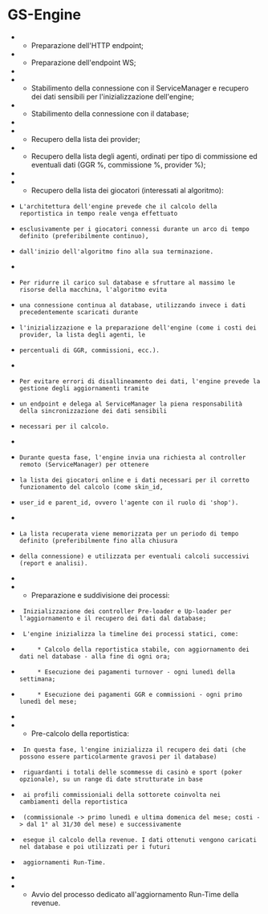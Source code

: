 # GS-Engine

- - Preparazione dell'HTTP endpoint;
- - Preparazione dell'endpoint WS;
-
- - Stabilimento della connessione con il ServiceManager e recupero dei dati sensibili per l'inizializzazione dell'engine;
- - Stabilimento della connessione con il database;
-
- - Recupero della lista dei provider;
- - Recupero della lista degli agenti, ordinati per tipo di commissione ed eventuali dati (GGR %, commissione %, provider %);
-
- - Recupero della lista dei giocatori (interessati al algoritmo):
-     L'architettura dell'engine prevede che il calcolo della reportistica in tempo reale venga effettuato
-     esclusivamente per i giocatori connessi durante un arco di tempo definito (preferibilmente continuo),
-     dall'inizio dell'algoritmo fino alla sua terminazione.
-
-     Per ridurre il carico sul database e sfruttare al massimo le risorse della macchina, l'algoritmo evita
-     una connessione continua al database, utilizzando invece i dati precedentemente scaricati durante
-     l'inizializzazione e la preparazione dell'engine (come i costi dei provider, la lista degli agenti, le
-     percentuali di GGR, commissioni, ecc.).
-
-     Per evitare errori di disallineamento dei dati, l'engine prevede la gestione degli aggiornamenti tramite
-     un endpoint e delega al ServiceManager la piena responsabilità della sincronizzazione dei dati sensibili
-     necessari per il calcolo.
-
-     Durante questa fase, l'engine invia una richiesta al controller remoto (ServiceManager) per ottenere
-     la lista dei giocatori online e i dati necessari per il corretto funzionamento del calcolo (come skin_id,
-     user_id e parent_id, ovvero l'agente con il ruolo di 'shop').
-
-     La lista recuperata viene memorizzata per un periodo di tempo definito (preferibilmente fino alla chiusura
-     della connessione) e utilizzata per eventuali calcoli successivi (report e analisi).
-
- - Preparazione e suddivisione dei processi:
-      Inizializzazione dei controller Pre-loader e Up-loader per l'aggiornamento e il recupero dei dati dal database;
-      L'engine inizializza la timeline dei processi statici, come:
-          * Calcolo della reportistica stabile, con aggiornamento dei dati nel database - alla fine di ogni ora;
-          * Esecuzione dei pagamenti turnover - ogni lunedì della settimana;
-          * Esecuzione dei pagamenti GGR e commissioni - ogni primo lunedì del mese;
-
- - Pre-calcolo della reportistica:
-      In questa fase, l'engine inizializza il recupero dei dati (che possono essere particolarmente gravosi per il database)
-      riguardanti i totali delle scommesse di casinò e sport (poker opzionale), su un range di date strutturate in base
-      ai profili commissioniali della sottorete coinvolta nei cambiamenti della reportistica
-      (commissionale -> primo lunedì e ultima domenica del mese; costi -> dal 1° al 31/30 del mese) e successivamente
-      esegue il calcolo della revenue. I dati ottenuti vengono caricati nel database e poi utilizzati per i futuri
-      aggiornamenti Run-Time.
-
- - Avvio del processo dedicato all'aggiornamento Run-Time della revenue.
